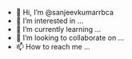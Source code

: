 - 👋 Hi, I’m @sanjeevkumarrbca
- 👀 I’m interested in ...
- 🌱 I’m currently learning ...
- 💞️ I’m looking to collaborate on ...
- 📫 How to reach me ...

<!---
sanjeevkumarrbca/sanjeevkumarrbca is a ✨ special ✨ repository because its `README.md` (this file) appears on your GitHub profile.
You can click the Preview link to take a look at your changes.
--->
